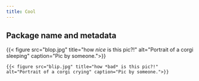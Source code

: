 ```yaml
---
title: Cool
---
```


## Package name and metadata

{{< figure src="blop.jpg" title="how *nice* is this pic?!" alt="Portrait of a corgi sleeping" caption="Pic by someone.">}}

```{="html"}
{{< figure src="blip.jpg" title="how *bad* is this pic?!" alt="Portrait of a corgi crying" caption="Pic by someone.">}}
```

